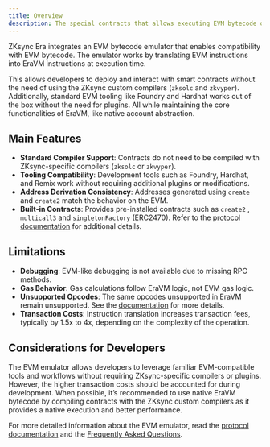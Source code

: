 ```yaml
---
title: Overview
description: The special contracts that allows executing EVM bytecode on EraVM
---
```

ZKsync Era integrates an EVM bytecode emulator that enables compatibility with EVM bytecode. The emulator works by translating EVM instructions into EraVM
instructions at execution time.

This allows developers to deploy and interact with smart contracts without the need of using the ZKsync custom compilers
(`zksolc` and `zkvyper`). Additionally, standard EVM tooling like Foundry and Hardhat works out of the box without the need for plugins.
All while maintaining the core functionalities of EraVM, like native account abstraction.

## Main Features

- **Standard Compiler Support**: Contracts do not need to be compiled with ZKsync-specific compilers (`zksolc` or `zkvyper`).
- **Tooling Compatibility**: Development tools such as Foundry, Hardhat, and Remix work without requiring additional plugins or modifications.
- **Address Derivation Consistency**: Addresses generated using `create` and `create2` match the behavior on the EVM.
- **Built-in Contracts**: Provides pre-installed contracts such as `create2` , `multicall3`  and
  `singletonFactory` (ERC2470). Refer to the [protocol documentation](../../../zksync-protocol/contracts/evm-emulator/pre-deployed-contracts) for
  additional details.

## Limitations

- **Debugging**: EVM-like debugging is not available due to missing RPC methods.
- **Gas Behavior**: Gas calculations follow EraVM logic, not EVM gas logic.
- **Unsupported Opcodes**: The same opcodes unsupported in EraVM remain unsupported. See the
  [documentation](../../../zksync-protocol/contracts/evm-emulator/evm-differences) for more details.
- **Transaction Costs**: Instruction translation increases transaction fees, typically by 1.5x to 4x, depending on the complexity of the operation.

## Considerations for Developers

The EVM emulator allows developers to leverage familiar EVM-compatible tools and workflows without requiring ZKsync-specific compilers or plugins.
However, the higher transaction costs should be accounted for during development. When possible, it’s recommended to use native EraVM bytecode by
compiling contracts with the ZKsync custom compilers as it provides a native execution and better performance.

For more detailed information about the EVM emulator, read the [protocol documentation](../../../zksync-protocol/contracts/evm-emulator/overview) and
the [Frequently Asked Questions](./faq).
